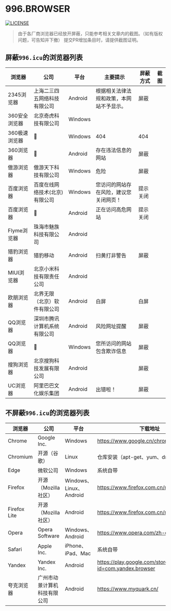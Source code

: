 # 996.BROWSER

[![LICENSE](https://img.shields.io/badge/%E8%AE%B8%E5%8F%AF%E8%AF%81-%E5%8F%8D996-red.svg)](https://github.com/996browser/996.BROWSER/blob/master/LICENSE)

> 由于各厂商浏览器已经放开屏蔽，只能参考相关文章内的截图。（如有版权问题，可告知并下撤）
> 提交PR增加条目时，请提供截图证明。

## 屏蔽`996.icu`的浏览器列表

|浏览器|公司|平台|主要提示|屏蔽方式|截图|
|---|---|---|---|---|---|
|2345浏览器|上海二三四五网络科技有限公司|Android|根据相关法律法规和政策，本网站不予显示。|屏蔽||
|360安全浏览器|北京奇虎科技有限公司|Windows||||
|360极速浏览器|:arrow_up_small:|Windows|404|404||
|360浏览器|:arrow_up_small:|Android|存在违法信息的网站|屏蔽||
|傲游浏览器|傲游天下科技有限公司|Windows|危险|屏蔽||
|百度浏览器|百度在线网络技术(北京)有限公司|Windows|您访问的网站存在风险，建议您关闭网页！|提示关闭||
|百度浏览器|:arrow_up_small:|Android|正在访问高危网站|提示关闭||
|Flyme浏览器|珠海市魅族科技有限公司|Android||||
|猎豹浏览器|猎豹移动|Android|扫黄打非警告|屏蔽||
|MIUI浏览器|北京小米科技有限责任公司|Android||||
|欧朋浏览器|北界无限（北京）软件有限公司|Android|白屏|白屏||
|QQ浏览器|深圳市腾讯计算机系统有限公司|Android|风险网址提醒|屏蔽||
|QQ浏览器|:arrow_up_small:|Windows|您所访问的网站包含欺诈信息|屏蔽||
|搜狗浏览器|北京搜狗科技发展有限公司|Android||屏蔽||
|UC浏览器|阿里巴巴文化娱乐集团|Android|出错啦！|屏蔽||

## 不屏蔽`996.icu`的浏览器列表

|浏览器|公司|平台|下载地址|
|---|---|---|---|
|Chrome|Google Inc.|Windows|https://www.google.cn/chrome/|
|Chromium|开源（谷歌）|Linux|仓库安装（apt-get、yum、dnf 等）|
|Edge|微软公司|Windows|系统自带|
|Firefox|开源（Mozilla 社区）|Windows、Linux、Android|https://www.firefox.com.cn/mobile/|
|Firefox Lite|开源（Mozilla 社区）|Android|https://www.firefox.com.cn/mobile/|
|Opera|Opera Software|Windows、Android|https://www.opera.com/zh-cn/download|
|Safari|Apple Inc.|iPhone、iPad、Mac|系统自带|
|Yandex|Yandex Inc.|Android|https://play.google.com/store/apps/details?id=com.yandex.browser|
|夸克浏览器|广州市动景计算机科技有限公司|Android|https://www.myquark.cn/|
